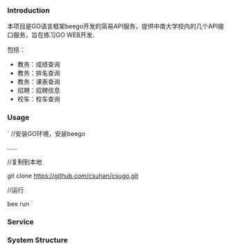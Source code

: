 ### Introduction
本项目是GO语言框架beego开发的简易API服务，提供中南大学校内的几个API接口服务，旨在练习GO WEB开发．

包括：
* 教务：成绩查询
* 教务：排名查询
* 教务：课表查询
* 招聘：招聘信息
* 校车：校车查询
### Usage
`
//安装GO环境，安装beego

......

//复制到本地

git clone https://github.com/csuhan/csugo.git

//运行

bee run
`

### Service

### System Structure
